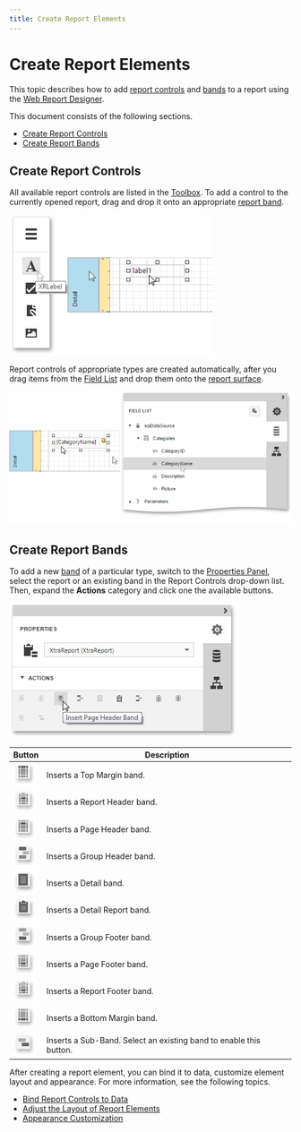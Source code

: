 ```yaml
---
title: Create Report Elements
---
```

# Create Report Elements
This topic describes how to add [report controls](../../report-elements/report-controls.md) and [bands](../../report-elements/report-bands.md) to a report using the [Web Report Designer](../../../report-designer.md).

This document consists of the following sections.
* [Create Report Controls](#control)
* [Create Report Bands](#band)

## <a name="control"/>Create Report Controls
All available report controls are listed in the [Toolbox](../../interface-elements/toolbox.md). To add a control to the currently opened report, drag and drop it onto an appropriate [report band](../../report-elements/report-bands.md).

![eud-create-report-elements-0](../../../../images/img119246.png)

Report controls of appropriate types are created automatically, after you drag items from the [Field List](../../interface-elements/field-list.md) and drop them onto the [report surface](../../interface-elements/design-surface.md).

![eud-create-report-elements-1](../../../../images/img119247.png)

## <a name="band"/>Create Report Bands
To add a new [band](../../report-elements/report-bands.md) of a particular type, switch to the [Properties Panel](../../interface-elements/properties-panel.md), select the report or an existing band in the Report Controls drop-down list. Then, expand the **Actions** category and click one the available buttons.

![RD_Elements_ContextMenu_PageHeader](../../../../images/img119001.png)

| Button | Description |
|---|---|
| ![eud-create-report-elements-11](../../../../images/img119258.png) | Inserts a Top Margin band. |
| ![eud-create-report-elements-10](../../../../images/img119257.png) | Inserts a Report Header band. |
| ![eud-create-report-elements-8](../../../../images/img119255.png) | Inserts a Page Header band. |
| ![eud-create-report-elements-6](../../../../images/img119252.png) | Inserts a Group Header band. |
| ![eud-create-report-elements-4](../../../../images/img119250.png) | Inserts a Detail band. |
| ![eud-create-report-elements-3](../../../../images/img119249.png) | Inserts a Detail Report band. |
| ![eud-create-report-elements-5](../../../../images/img119251.png) | Inserts a Group Footer band. |
| ![eud-create-report-elements-7](../../../../images/img119254.png) | Inserts a Page Footer band. |
| ![eud-create-report-elements-9](../../../../images/img119256.png) | Inserts a Report Footer band. |
| ![eud-create-report-elements-2](../../../../images/img119248.png) | Inserts a Bottom Margin band. |
| ![eud-create-report-elements-12](../../../../images/img119260.png) | Inserts a Sub-Band. Select an existing band to enable this button. |

After creating a report element, you can bind it to data, customize element layout and appearance. For more information, see the following topics.
* [Bind Report Controls to Data](../providing-data/bind-report-controls-to-data.md)
* [Adjust the Layout of Report Elements](adjust-the-layout-of-report-elements.md)
* [Appearance Customization](../appearance-customization.md)